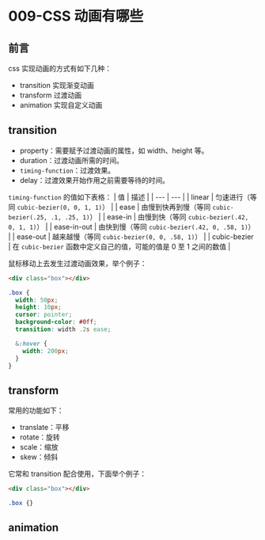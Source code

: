 # 009-CSS 动画有哪些

## 前言

css 实现动画的方式有如下几种：
+ transition 实现渐变动画
+ transform 过渡动画
+ animation 实现自定义动画

## transition

+ property：需要赋予过渡动画的属性，如 width、height 等。
+ duration：过渡动画所需的时间。
+ `timing-function`：过渡效果。
+ delay：过渡效果开始作用之前需要等待的时间。

`timing-function` 的值如下表格：
| 值 | 描述 |
| --- | --- |
| linear | 匀速进行（等同 `cubic-bezier(0, 0, 1, 1)`） |
| ease | 由慢到快再到慢（等同 `cubic-bezier(.25, .1, .25, 1)`） |
| ease-in | 由慢到快（等同 `cubic-bezier(.42, 0, 1, 1)`） |
| ease-in-out | 由快到慢（等同 `cubic-bezier(.42, 0, .58, 1)`） |
| ease-out | 越来越慢（等同 `cubic-bezier(0, 0, .58, 1)`） |
| cubic-bezier | 在 `cubic-bezier` 函数中定义自己的值，可能的值是 0 至 1 之间的数值 |

鼠标移动上去发生过渡动画效果，举个例子：
```html
<div class="box"></div>
```
```scss
.box {
  width: 50px;
  height: 10px;
  cursor: pointer;
  background-color: #0ff;
  transition: width .2s ease;

  &:hover {
    width: 200px;
  }
}
```

## transform

常用的功能如下：
+ translate：平移
+ rotate：旋转
+ scale：缩放
+ skew：倾斜

它常和 transition 配合使用，下面举个例子：
```html
<div class="box"></div>
```
```scss
.box {}
```

## animation